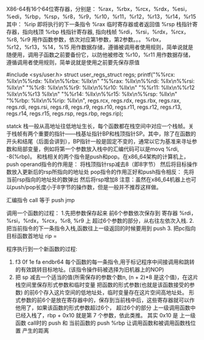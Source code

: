 X86-64有16个64位寄存器，分别是：
%rax，%rbx，%rcx，%rdx，%esi，%edi，%rbp，%rsp，%r8，%r9，%r10，%r11，%r12，%r13，%r14，%r15
其中：
%rip  即将执行的下一条指令
%rax  临时寄存器或者返回值
%rsp  栈指针寄存器，指向栈顶
%rbp  栈指针寄存器, 指向栈帧
%rdi，%rsi，%rdx，%rcx，%r8, %r9 用作函数参数，依次对应第1参数，第2参数。。。
%rbx，%r12，%r13，%14，%15 用作数据存储，遵循被调用者使用规则，简单说就是随便用，调用子函数之前要备份它，以防他被修改
%r10，%r11 用作数据存储，遵循调用者使用规则，简单说就是使用之前要先保存原值

#include <sys/user.h>
struct user_regs_struct regs;
printf("%%rcx: %llx\n%%rdx: %llx\n%%rbx: %llx\n"
                                "%%rax: %llx\n%%rdi: %llx\n%%rsi: %llx\n"
                                "%%r8:  %llx\n%%r9:  %llx\n%%r10: %llx\n"
                                "%%r11: %llx\n%%r12  %llx\n%%r13  %llx\n"
                                "%%r14: %llx\n%%r15: %llx\n%%rsp: %llx\n"
                                "%%rbp: %llx\n%%rip: %llx\n",
                                regs.rcx, regs.rdx, regs.rbx,
                                regs.rax, regs.rdi, regs.rsi,
                                regs.r8,  regs.r9,  regs.r10,
                                regs.r11, regs.r12, regs.r13,
                                regs.r14, regs.r15, regs.rsp, 
                                regs.rbp, regs.rip);

statck
栈一般从高地址往低地址生长，每个函数都在栈空间中对应一个栈帧。关于栈帧有两个重要的指针——栈基址指针BP和栈顶指针SP。其中，除了在函数的开头和结尾（后面会讲到），BP指针一般是固定不变的，通常以它为基准来寻址参数和局部变量，例如将第一个参数放入栈中的汇编代码可以是movq %rdi, -8(%rbp)。
和栈相关的两个指令是push和pop。在x86_64架构的计算机上，push operand指令的作用是：
将栈顶指针rsp减去8（即8字节）
然后将目标操作数放入更新后的rsp所指向的地址处
pop指令的作用正好和push指令相反：
先将当前rsp指向的地址处的数弹出
然后将rsp增加8
注意：虽然在x86_64机器上也可以push/pop长度小于8字节的操作数，但是一般并不推荐这样做。


汇编指令
call <func>
等于
push <next pc>
jmp <func>

调用一个函数的过程：
1.先把参数保存起来
前6个参数依次保存到 寄存器 %rdi，%rsi，%rdx，%rcx，%r8, %r9 上
超过6个参数的部分，从右往左依次入栈.
2.把当前指令的下一条指令入栈,函数往上一级返回的时候要用到
push <next pc>
3. 把pc指向目标函数首地址
rip = <func addr>

程序执行到一个新函数的过程:
1. f3 0f 1e fa             endbr64
每个函数的每一条指令,用于标记程序中间接调用和跳转的有效跳转目标地址。(该指令操作码被选择为旧机器上的NOP)
2. 把 sp 减去一个适当的值(所需保存的参数个数n, (n + 2)*8 是这个值)，在这片栈空间里保存形式参数和临时变量 
把函数的形式参数(也就是该函数接受的参数) 的前6个存入这片空间的低地址处，临时变量存在这片空间高地址处。
形式参数的前6个是放在寄存器中的，保存到当前栈中后，这些寄存器就可以作他用了，如果该函数的形式参数超过6个，
超过6个的部分 上一级调用函数中已经入栈了，rbp + 0x10 就是第 7 个参数，依此类推。
其实 0x10 是 上一级函数 call时的 push <next pc> 和 当前函数的 push %rbp 让调用函数和被调用函数栈位置
产生的距离
